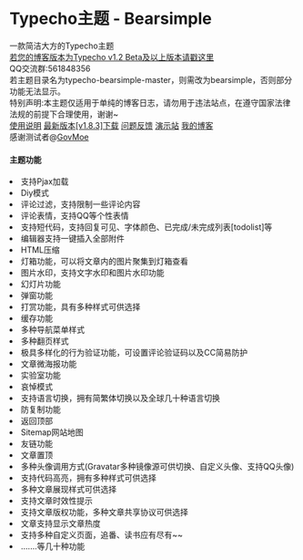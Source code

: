 # Typecho主题 - Bearsimple
一款简洁大方的Typecho主题<br>
<a href="https://github.com/whitebearcode/typecho-bearsimple/tree/master2">若您的博客版本为Typecho v1.2 Beta及以上版本请戳这里</a><br>
QQ交流群:561848356<br>
<a>若主题目录名为typecho-bearsimple-master，则需改为bearsimple，否则部分功能无法显示。</a><br>
<a>特别声明:本主题仅适用于单纯的博客日志，请勿用于违法站点，在遵守国家法律法规的前提下合理使用，谢谢~</a><br>
<a href="https://www.coder-bear.com/Typecho/bearsimple.html">使用说明</a>
<a href="https://github.com/whitebearcode/typecho-bearsimple/releases/download/v1.8.3/Bearsimple_v1.8.3.zip">最新版本[v1.8.3]下载</a>
<a href = "https://support.qq.com/products/314782">问题反馈</a>
<a href = "http://bearsimple.typecho.bearlab.in">演示站</a>
<a href = "https://www.coder-bear.com/">我的博客</a><br>
感谢测试者@<a href="https://github.com/govmoe">GovMoe</a>
<h4>主题功能</h4>
<li>支持Pjax加载</li>
<li>Diy模式</li>
<li>评论过滤，支持限制一些评论内容</li>
<li>评论表情，支持QQ等个性表情</li>
<li>支持短代码，支持回复可见、字体颜色、已完成/未完成列表[todolist]等</li>
<li>编辑器支持一键插入全部附件</li>
<li>HTML压缩</li>
<li>灯箱功能，可以将文章内的图片聚集到灯箱查看</li>
<li>图片水印，支持文字水印和图片水印功能</li>
<li>幻灯片功能</li>
<li>弹窗功能</li>
<li>打赏功能，具有多种样式可供选择</li>
<li>缓存功能</li>
<li>多种导航菜单样式</li>
<li>多种翻页样式</li>
<li>极具多样化的行为验证功能，可设置评论验证码以及CC简易防护</li>
<li>文章微海报功能</li>
<li>实验室功能</li>
<li>哀悼模式</li>
<li>支持语言切换，拥有简繁体切换以及全球几十种语言切换</li>
<li>防复制功能</li>
<li>返回顶部</li>
<li>Sitemap网站地图</li>
<li>友链功能</li>
<li>文章置顶</li>
<li>多种头像调用方式(Gravatar多种镜像源可供切换、自定义头像、支持QQ头像)</li>
<li>支持代码高亮，拥有多种样式可供选择</li>
<li>多种文章展现样式可供选择</li>
<li>支持文章时效性提示</li>
<li>支持文章版权功能，多种文章共享协议可供选择</li>
<li>文章支持显示文章热度</li>
<li>支持多种自定义页面，追番、读书应有尽有~~</li>
<li>.......等几十种功能</li>
